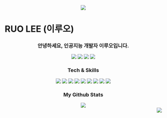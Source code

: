 <div align="center">
  <img src="https://capsule-render.vercel.app/api?type=Waving&color=timeGradient&height=300&section=header&text=DATA%20PLAYGROUND&fontSize=40&animation=fadeIn&fontColor=c3d9d9">
</div>

<body>
	<div align=left>
		<h1>RUO LEE (이루오)</h1>
	</div>
	
  <div align=center>
		<h3>안녕하세요, 인공지능 개발자 이루오입니다.</h3>
    <a href=https://ruo.oopy.io/><img src="https://img.shields.io/badge/TECH_BLOG-56B366?style=for-the-badge&logo=Notion&logoColor=white"/></a>
    <a href=https://ruo.oopy.io/c1519fc7-667d-4273-88a1-9e7f593da33f/><img src="https://img.shields.io/badge/PORTFOLIO-DD0031?style=for-the-badge&logo=Notion&logoColor=white"/></a>
    <a href=https://ruo.oopy.io/eb35b1fb-2763-4794-adbe-6127a87934fe/><img src="https://img.shields.io/badge/ABOUT_RUO-ED2B88?style=for-the-badge&logo=Notion&logoColor=white"/></a>
    <a href="mailto:comsa333@gmail.com"/><img src="https://img.shields.io/badge/Gmail-cf574e?style=for-the-badge&logo=Gmail&logoColor=white"/></a>
  </div>
</body>

  <div align=center>
    <h3> Tech & Skills </h3>
    <img src="https://img.shields.io/badge/Python-3776AB?style=for-the-badge&logo=Python&logoColor=white"/> 
<!--   <img src="https://img.shields.io/badge/Pandas-150458?style=flat-square&logo=pandas&logoColor=white"/> <img src="https://img.shields.io/badge/NumPy-013243?style=flat-square&logo=NumPy&logoColor=white"/>
    <img src="https://img.shields.io/badge/sklearn-F7931E?style=flat-square&logo=scikit-learn&logoColor=white"/>
    <img src="https://img.shields.io/badge/Plotly-3F4F75?style=flat-square&logo=Plotly&logoColor=white"/> -->
    <img src="https://img.shields.io/badge/Tensorflow-FF6F00?style=for-the-badge&logo=Tensorflow&logoColor=white"/>
    <img src="https://img.shields.io/badge/PyTorch-FF6F00?style=for-the-badge&logo=Pytorch&logoColor=white"/>
    <img src="https://img.shields.io/badge/MySQL-4479A1?style=for-the-badge&logo=MySQL&logoColor=white"/>
    <img src="https://img.shields.io/badge/MongoDB-47A248?style=for-the-badge&logo=MongoDB&logoColor=white"/>
    <img src="https://img.shields.io/badge/Metabase-509EE3?style=for-the-badge&logo=Metabase&logoColor=white"/> 
    <img src="https://img.shields.io/badge/Flask-000000?style=for-the-badge&logo=Flask&logoColor=white"/>
    <img src="https://img.shields.io/badge/Heroku-430098?style=for-the-badge&logo=Heroku&logoColor=white"/>
      <img src="https://img.shields.io/badge/Docker-2496ED?style=for-the-badge&logo=Docker&logoColor=white"/>
<!--     <img src="https://img.shields.io/badge/Google Colab-F9AB00?style=for-the-badge&logo=Google Colab&logoColor=white"/> 
    <img src="https://img.shields.io/badge/Jupyter-F37626?style=for-the-badge&logo=Jupyter&logoColor=white"/> 
    <img src="https://img.shields.io/badge/Visual Studio Code-5C2D91?style=for-the-badge&logo=Visual Studio Code&logoColor=white"/>
    <img src="https://img.shields.io/badge/PyCharm-000000?style=for-the-badge&logo=PyCharm&logoColor=white"/> 
    <img src="https://img.shields.io/badge/Kaggle-70d8db?style=for-the-badge&logo=Kaggle&logoColor=white"/>  -->
  </div>
  

  <div align=center>
    <h3> My Github Stats </h3>
    <img src="https://github-readme-stats.vercel.app/api?username=comsa33&show_icons=true&theme=dracula">
  </div>
  <div align=right>
    <a href="https://hits.seeyoufarm.com"><img src="https://hits.seeyoufarm.com/api/count/incr/badge.svg?url=https%3A%2F%2Fgithub.com%2Fcomsa33%2Fhit-counter&count_bg=%2355C2A3&title_bg=%23B9EEDF&icon=github.svg&icon_color=%231A7D63&title=hits&edge_flat=false"/></a>
  </div>
  
  
<!--   <table>
    <tr>
      <td align="center">
  <img alt="" width="400" src="https://github.com/comsa33/metrics/blob/examples/metrics.classic.svg" alt=""></img>
      </td>
    </tr>
    <tr>
    <td colspan="2" align="center">
      <details open><summary>Full year calendar</summary><img src="https://github.com/comsa33/metrics/blob/examples/metrics.plugin.isocalendar.fullyear.svg" alt=""></img></details>
      </td>
    </tr>
  </table> -->
  


</body>
